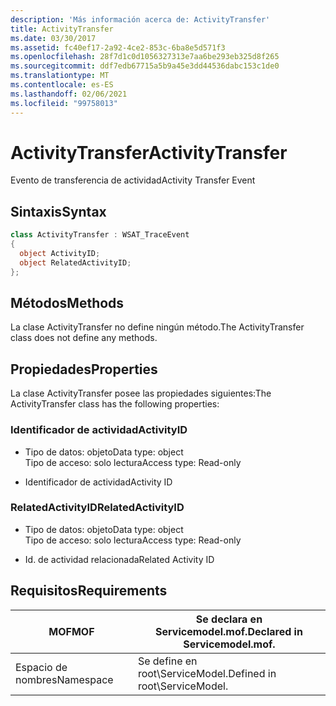 ```yaml
---
description: 'Más información acerca de: ActivityTransfer'
title: ActivityTransfer
ms.date: 03/30/2017
ms.assetid: fc40ef17-2a92-4ce2-853c-6ba8e5d571f3
ms.openlocfilehash: 28f7d1c0d1056327313e7aa6be293eb325d8f265
ms.sourcegitcommit: ddf7edb67715a5b9a45e3dd44536dabc153c1de0
ms.translationtype: MT
ms.contentlocale: es-ES
ms.lasthandoff: 02/06/2021
ms.locfileid: "99758013"
---
```

# <a name="activitytransfer"></a><span data-ttu-id="6d8fc-103">ActivityTransfer</span><span class="sxs-lookup"><span data-stu-id="6d8fc-103">ActivityTransfer</span></span>

<span data-ttu-id="6d8fc-104">Evento de transferencia de actividad</span><span class="sxs-lookup"><span data-stu-id="6d8fc-104">Activity Transfer Event</span></span>  
  
## <a name="syntax"></a><span data-ttu-id="6d8fc-105">Sintaxis</span><span class="sxs-lookup"><span data-stu-id="6d8fc-105">Syntax</span></span>  
  
```csharp
class ActivityTransfer : WSAT_TraceEvent  
{  
  object ActivityID;  
  object RelatedActivityID;  
};  
```  
  
## <a name="methods"></a><span data-ttu-id="6d8fc-106">Métodos</span><span class="sxs-lookup"><span data-stu-id="6d8fc-106">Methods</span></span>  

 <span data-ttu-id="6d8fc-107">La clase ActivityTransfer no define ningún método.</span><span class="sxs-lookup"><span data-stu-id="6d8fc-107">The ActivityTransfer class does not define any methods.</span></span>  
  
## <a name="properties"></a><span data-ttu-id="6d8fc-108">Propiedades</span><span class="sxs-lookup"><span data-stu-id="6d8fc-108">Properties</span></span>  

 <span data-ttu-id="6d8fc-109">La clase ActivityTransfer posee las propiedades siguientes:</span><span class="sxs-lookup"><span data-stu-id="6d8fc-109">The ActivityTransfer class has the following properties:</span></span>  
  
### <a name="activityid"></a><span data-ttu-id="6d8fc-110">Identificador de actividad</span><span class="sxs-lookup"><span data-stu-id="6d8fc-110">ActivityID</span></span>  
  
- <span data-ttu-id="6d8fc-111">Tipo de datos: objeto</span><span class="sxs-lookup"><span data-stu-id="6d8fc-111">Data type: object</span></span>  
    <span data-ttu-id="6d8fc-112">Tipo de acceso: solo lectura</span><span class="sxs-lookup"><span data-stu-id="6d8fc-112">Access type: Read-only</span></span>  
  
- <span data-ttu-id="6d8fc-113">Identificador de actividad</span><span class="sxs-lookup"><span data-stu-id="6d8fc-113">Activity ID</span></span>  
  
### <a name="relatedactivityid"></a><span data-ttu-id="6d8fc-114">RelatedActivityID</span><span class="sxs-lookup"><span data-stu-id="6d8fc-114">RelatedActivityID</span></span>  
  
- <span data-ttu-id="6d8fc-115">Tipo de datos: objeto</span><span class="sxs-lookup"><span data-stu-id="6d8fc-115">Data type: object</span></span>  
    <span data-ttu-id="6d8fc-116">Tipo de acceso: solo lectura</span><span class="sxs-lookup"><span data-stu-id="6d8fc-116">Access type: Read-only</span></span>  
  
- <span data-ttu-id="6d8fc-117">Id. de actividad relacionada</span><span class="sxs-lookup"><span data-stu-id="6d8fc-117">Related Activity ID</span></span>  
  
## <a name="requirements"></a><span data-ttu-id="6d8fc-118">Requisitos</span><span class="sxs-lookup"><span data-stu-id="6d8fc-118">Requirements</span></span>  
  
|<span data-ttu-id="6d8fc-119">MOF</span><span class="sxs-lookup"><span data-stu-id="6d8fc-119">MOF</span></span>|<span data-ttu-id="6d8fc-120">Se declara en Servicemodel.mof.</span><span class="sxs-lookup"><span data-stu-id="6d8fc-120">Declared in Servicemodel.mof.</span></span>|  
|---------|-----------------------------------|  
|<span data-ttu-id="6d8fc-121">Espacio de nombres</span><span class="sxs-lookup"><span data-stu-id="6d8fc-121">Namespace</span></span>|<span data-ttu-id="6d8fc-122">Se define en root\ServiceModel.</span><span class="sxs-lookup"><span data-stu-id="6d8fc-122">Defined in root\ServiceModel.</span></span>|
